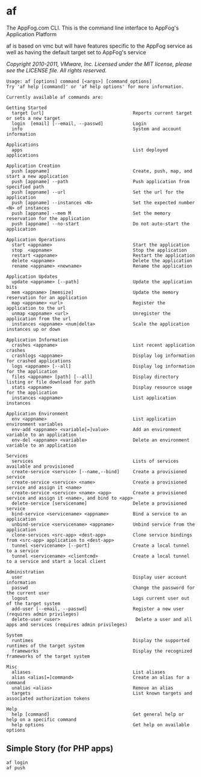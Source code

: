 # af

The AppFog.com CLI. This is the command line interface to AppFog's Application Platform

af is based on vmc but will have features specific to the AppFog service as well as having the default target set to AppFog's service

_Copyright 2010-2011, VMware, Inc. Licensed under the
MIT license, please see the LICENSE file.  All rights reserved._

    Usage: af [options] command [<args>] [command_options]
    Try 'af help [command]' or 'af help options' for more information.

    Currently available af commands are:

    Getting Started
      target [url]                                 Reports current target or sets a new target
      login  [email] [--email, --passwd]           Login
      info                                         System and account information

    Applications
      apps                                         List deployed applications

    Application Creation
      push [appname]                               Create, push, map, and start a new application
      push [appname] --path                        Push application from specified path
      push [appname] --url                         Set the url for the application
      push [appname] --instances <N>               Set the expected number <N> of instances
      push [appname] --mem M                       Set the memory reservation for the application
      push [appname] --no-start                    Do not auto-start the application

    Application Operations
      start <appname>                              Start the application
      stop  <appname>                              Stop the application
      restart <appname>                            Restart the application
      delete <appname>                             Delete the application
      rename <appname> <newname>                   Rename the application

    Application Updates
      update <appname> [--path]                    Update the application bits
      mem <appname> [memsize]                      Update the memory reservation for an application
      map <appname> <url>                          Register the application to the url
      unmap <appname> <url>                        Unregister the application from the url
      instances <appname> <num|delta>              Scale the application instances up or down

    Application Information
      crashes <appname>                            List recent application crashes
      crashlogs <appname>                          Display log information for crashed applications
      logs <appname> [--all]                       Display log information for the application
      files <appname> [path] [--all]               Display directory listing or file download for path
      stats <appname>                              Display resource usage for the application
      instances <appname>                          List application instances

    Application Environment
      env <appname>                                List application environment variables
      env-add <appname> <variable[=]value>         Add an environment variable to an application
      env-del <appname> <variable>                 Delete an environment variable to an application

    Services
      services                                     Lists of services available and provisioned
      create-service <service> [--name,--bind]     Create a provisioned service
      create-service <service> <name>              Create a provisioned service and assign it <name>
      create-service <service> <name> <app>        Create a provisioned service and assign it <name>, and bind to <app>
      delete-service [servicename]                 Delete a provisioned service
      bind-service <servicename> <appname>         Bind a service to an application
      unbind-service <servicename> <appname>       Unbind service from the application
      clone-services <src-app> <dest-app>          Clone service bindings from <src-app> application to <dest-app>
      tunnel <servicename> [--port]                Create a local tunnel to a service
      tunnel <servicename> <clientcmd>             Create a local tunnel to a service and start a local client

    Administration
      user                                         Display user account information
      passwd                                       Change the password for the current user
      logout                                       Logs current user out of the target system
      add-user [--email, --passwd]                 Register a new user (requires admin privileges)
      delete-user <user>                            Delete a user and all apps and services (requires admin privileges)

    System
      runtimes                                     Display the supported runtimes of the target system
      frameworks                                   Display the recognized frameworks of the target system

    Misc
      aliases                                      List aliases
      alias <alias[=]command>                      Create an alias for a command
      unalias <alias>                              Remove an alias
      targets                                      List known targets and associated authorization tokens

    Help
      help [command]                               Get general help or help on a specific command
      help options                                 Get help on available options

## Simple Story (for PHP apps)

    af login
    af push
